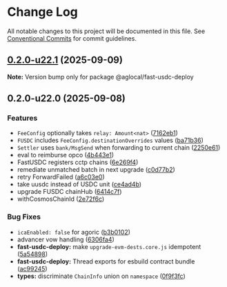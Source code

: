# Change Log

All notable changes to this project will be documented in this file.
See [Conventional Commits](https://conventionalcommits.org) for commit guidelines.

## [0.2.0-u22.1](https://github.com/Agoric/agoric-sdk/compare/@aglocal/fast-usdc-deploy@0.2.0-u22.0...@aglocal/fast-usdc-deploy@0.2.0-u22.1) (2025-09-09)

**Note:** Version bump only for package @aglocal/fast-usdc-deploy

## 0.2.0-u22.0 (2025-09-08)

### Features

* `FeeConfig` optionally takes `relay: Amount<nat>` ([7162eb1](https://github.com/Agoric/agoric-sdk/commit/7162eb15fdc1312cfa32d1a3117291c0845e6b55))
* `FUSDC` includes `FeeConfig.destinationOverrides` values ([ba71b36](https://github.com/Agoric/agoric-sdk/commit/ba71b36a13d09ef71e291fafde56c5d2aa67e350))
* `Settler` uses `bank/MsgSend` when forwarding to current chain ([2250e61](https://github.com/Agoric/agoric-sdk/commit/2250e61649dba73820f799ff33309445b7dfb885))
* eval to reimburse opco ([4b443e1](https://github.com/Agoric/agoric-sdk/commit/4b443e16f7c80e549bf8db12b9484466a23c68cf))
* FastUSDC registers cctp chains ([6e269f4](https://github.com/Agoric/agoric-sdk/commit/6e269f4efd1ff2d53609346e375e3215d5392eac))
* remediate unmatched batch in next upgrade ([c0d77b2](https://github.com/Agoric/agoric-sdk/commit/c0d77b264d81f72f8772d728941ad8be1551f496))
* retry ForwardFailed ([a6c03e0](https://github.com/Agoric/agoric-sdk/commit/a6c03e080238219422716191572992897a51d0e6))
* take uusdc instead of USDC unit ([ce4ad4b](https://github.com/Agoric/agoric-sdk/commit/ce4ad4b7a86317fb9dbb3cb15a3440502f7cf14e))
* upgrade FUSDC chainHub ([6414c7f](https://github.com/Agoric/agoric-sdk/commit/6414c7fb46c5060cf090e5685b9b477684ad0daf))
* withCosmosChainId ([2e72f6c](https://github.com/Agoric/agoric-sdk/commit/2e72f6c152074d59a3e0f52b79303cba509dda98))

### Bug Fixes

* `icaEnabled: false` for agoric ([b3b0102](https://github.com/Agoric/agoric-sdk/commit/b3b01027f558b81824629bdf7280b1a68443603a))
* advancer vow handling ([6306fa4](https://github.com/Agoric/agoric-sdk/commit/6306fa4c8afe6f699eac407c7f576760a8cbc422))
* **fast-usdc-deploy:** make `upgrade-evm-dests.core.js` idempotent ([5a54898](https://github.com/Agoric/agoric-sdk/commit/5a548987a37805bbd4f74189a2872c547e4ad801))
* **fast-usdc-deploy:** Thread exports for esbuild contract bundle ([ac99245](https://github.com/Agoric/agoric-sdk/commit/ac9924597f11b2d695add188fd9a08dcefeecc7a))
* **types:** discriminate `ChainInfo` union on `namespace` ([0f9f3fc](https://github.com/Agoric/agoric-sdk/commit/0f9f3fcbdd9da33b2eca1c02a2f7189c5405e8ff))
